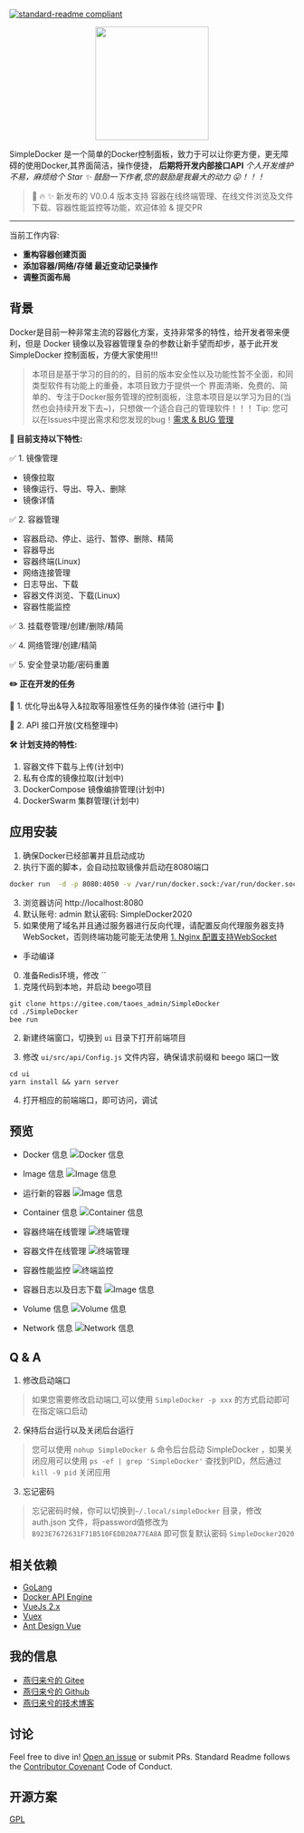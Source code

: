 [![standard-readme compliant](https://img.shields.io/badge/readme%20style-standard-brightgreen.svg?style=flat-square)](https://github.com/RichardLitt/standard-readme)

<div style="text-align:center">
    <img src="https://pic.zhoutao123.com/lib/simple-docker/logo-tm.png" width="200" alt="" >
</div>

SimpleDocker 是一个简单的Docker控制面板，致力于可以让你更方便，更无障碍的使用Docker,其界面简洁，操作便捷，  **后期将开发内部接口API**  *个人开发维护不易，麻烦给个 Star ✨
鼓励一下作者,您的鼓励是我最大的动力 😛！！！*

> 🎉 🔥 ✨ 新发布的 V0.0.4 版本支持 容器在线终端管理、在线文件浏览及文件下载、容器性能监控等功能，欢迎体验 & 提交PR

---
当前工作内容:

+ **重构容器创建页面**
+ **添加容器/网络/存储 最近变动记录操作**
+ **调整页面布局**

## 背景
Docker是目前一种非常主流的容器化方案，支持非常多的特性，给开发者带来便利，但是 Docker 镜像以及容器管理复杂的参数让新手望而却步，基于此开发 SimpleDocker 控制面板，方便大家使用!!!

> 本项目是基于学习的目的的，目前的版本安全性以及功能性暂不全面，和同类型软件有功能上的重叠，本项目致力于提供一个 界面清晰、免费的、简单的、专注于Docker服务管理的控制面板，注意本项目是以学习为目的(当然也会持续开发下去~)，只想做一个适合自己的管理软件！！！
> Tip: 您可以在Issues中提出需求和您发现的bug！[需求 & BUG 管理](https://github.com/taoes/SimpleDocker/issues)


**🎉 目前支持以下特性:**

✅ 1. 镜像管理
+ 镜像拉取
+ 镜像运行、导出、导入、删除
+ 镜像详情

✅ 2. 容器管理
+ 容器启动、停止、运行、暂停、删除、精简
+ 容器导出
+ 容器终端(Linux)
+ 网络连接管理
+ 日志导出、下载
+ 容器文件浏览、下载(Linux)
+ 容器性能监控

✅ 3. 挂载卷管理/创建/删除/精简

✅ 4. 网络管理/创建/精简

✅ 5. 安全登录功能/密码重置

**✏️ 正在开发的任务**

🎉 1. 优化导出&导入&拉取等阻塞性任务的操作体验 (进行中 🎉)

🧾 2. API 接口开放(文档整理中)

**🛠 计划支持的特性:**

1. 容器文件下载与上传(计划中)
2. 私有仓库的镜像拉取(计划中)
3. DockerCompose 镜像编排管理(计划中)
4. DockerSwarm 集群管理(计划中)

## 应用安装

1. 确保Docker已经部署并且启动成功
2. 执行下面的脚本，会自动拉取镜像并启动在8080端口

```sh
docker run  -d -p 8080:4050 -v /var/run/docker.sock:/var/run/docker.sock --name SimpleDocker  registry.cn-hangzhou.aliyuncs.com/seven-tao/simple-docker:0.0.4
```

3. 浏览器访问 http://localhost:8080 
4. 默认账号: admin 默认密码: SimpleDocker2020
5. 如果使用了域名并且通过服务器进行反向代理，请配置反向代理服务器支持 WebSocket，否则终端功能可能无法使用 [1. Nginx 配置支持WebSocket](https://www.xncoding.com/2018/03/12/fullstack/nginx-websocket.html)


+ 手动编译
0. 准备Redis环境，修改 ``
1. 克隆代码到本地，并启动 beego项目

```shell
git clone https://gitee.com/taoes_admin/SimpleDocker
cd ./SimpleDocker
bee run
```

2. 新建终端窗口，切换到 `ui` 目录下打开前端项目

3. 修改 `ui/src/api/Config.js` 文件内容，确保请求前缀和 beego 端口一致

```shell
cd ui
yarn install && yarn server
```

4. 打开相应的前端端口，即可访问，调试


## 预览

+ Docker 信息
  ![Docker 信息](./img/info.png)

+ Image 信息
  ![Image 信息](./img/image.png)

+ 运行新的容器
  ![Image 信息](./img/runContainer.png)

+ Container 信息
  ![Container 信息](./img/container.png)

+ 容器终端在线管理
  ![终端管理](./img/terminal.png)

+ 容器文件在线管理
  ![终端管理](./img/file.png)

+ 容器性能监控
  ![终端监控](./img/monitor.png)

+ 容器日志以及日志下载
  ![Image 信息](./img/containerLog.png)

+ Volume 信息
  ![Volume 信息](./img/volume.png)

+ Network 信息
  ![Network 信息](./img/network.png)

## Q & A

1. 修改启动端口

> 如果您需要修改启动端口,可以使用 `SimpleDocker -p xxx` 的方式启动即可在指定端口启动

2. 保持后台运行以及关闭后台运行

> 您可以使用 `nohup SimpleDocker &` 命令后台启动 SimpleDocker ，如果关闭应用可以使用 `ps -ef | grep 'SimpleDocker'`  查找到PID，然后通过  `kill -9 pid` 关闭应用

3. 忘记密码

> 忘记密码时候，你可以切换到`~/.local/simpleDocker` 目录，修改auth.json 文件，将password值修改为`B923E7672631F71B510FEDB20A77EA8A` 即可恢复默认密码 `SimpleDocker2020`

## 相关依赖

- [GoLang](https://golang.org/)
- [Docker API Engine](https://docs.docker.com/engine/api/sdk/)
- [VueJs 2.x](https://vuejs.org/)
- [Vuex](https://vuex.vuejs.org/)
- [Ant Design Vue](https://www.antdv.com/docs/vue/introduce-cn/)

## 我的信息

+ [燕归来兮的 Gitee ](https://github.com/taoes)
+ [燕归来兮的 Github](https://github.com/taoes)
+ [燕归来兮的技术博客](https://www.zhoutao123.com)

## 讨论

Feel free to dive in! [Open an issue](https://github.com/taoes/SimpleDocker/issues/new) or submit PRs. Standard Readme
follows the [Contributor Covenant](http://contributor-covenant.org/version/1/3/0/)
Code of Conduct.

## 开源方案

[GPL](./LICENSE)
